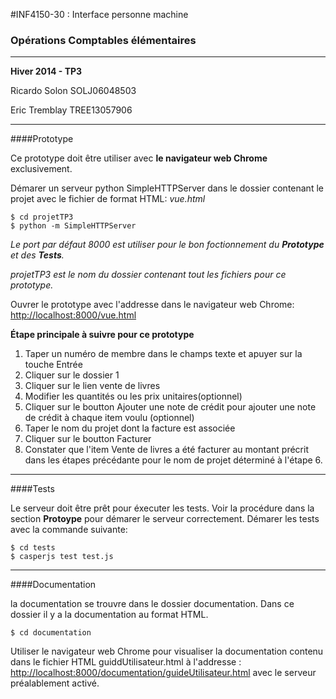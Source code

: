 #INF4150-30 : Interface personne machine
### Opérations Comptables élémentaires 
----------

**Hiver 2014 - TP3**

Ricardo Solon SOLJ06048503

Eric Tremblay TREE13057906

----------

####Prototype


Ce prototype doit être utiliser avec **le navigateur web Chrome** exclusivement.

Démarer un serveur python SimpleHTTPServer dans le dossier contenant le projet avec le fichier de format HTML: *vue.html*

    $ cd projetTP3
    $ python -m SimpleHTTPServer

*Le port par défaut 8000 est utiliser pour le bon foctionnement du __Prototype__ et des __Tests__.*

*projetTP3 est le nom du dossier contenant tout les fichiers pour ce prototype.*

Ouvrer le prototype avec l'addresse dans le navigateur web Chrome: [http://localhost:8000/vue.html](http://localhost:8000/vue.html "prototype")

**Étape principale à suivre pour ce prototype**

1. Taper un numéro de membre dans le champs texte et apuyer sur la touche Entrée
2. Cliquer sur le dossier 1
3. Cliquer sur le lien vente de livres
4. Modifier les quantités ou les prix unitaires(optionnel)
5. Cliquer sur le boutton Ajouter une note de crédit pour ajouter une note de crédit à chaque item voulu (optionnel)
6. Taper le nom du projet dont la facture est associée
7. Cliquer sur le boutton Facturer
8. Constater que l'item Vente de livres a été facturer au montant précrit dans les étapes précédante pour le nom de projet déterminé à l'étape 6.

----------

####Tests

Le serveur doit être prêt pour éxecuter les tests. Voir la procédure dans la section **Protoype** pour démarer le serveur correctement.
Démarer les tests avec la commande suivante:

    $ cd tests   
    $ casperjs test test.js


----------

####Documentation

la documentation se trouvre dans le dossier documentation. Dans ce dossier il y a la documentation au format HTML.

    $ cd documentation

Utiliser le navigateur web Chrome pour visualiser la documentation contenu dans le fichier HTML guiddUtilisateur.html
à l'addresse : [http://localhost:8000/documentation/guideUtilisateur.html](http://localhost:8000/documentation/guideUtilisateur.html) avec le serveur préalablement activé.

